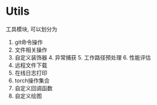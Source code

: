 
# Utils

工具模块, 可以划分为

1. git命令操作
2. 文件相关操作
3. 自定义装饰器
   4. 异常捕获
   5. 工作路径预处理
   6. 性能评估
4. 远程文件下载
5. 在线日志打印
6. torch操作集合
7. 自定义回调函数
8. 自定义绘图